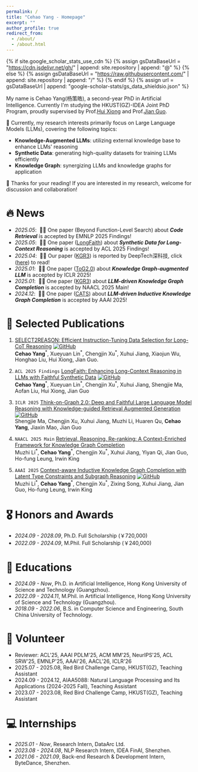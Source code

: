 ```yaml
---
permalink: /
title: "Cehao Yang - Homepage"
excerpt: ""
author_profile: true
redirect_from: 
  - /about/
  - /about.html
---
```


{% if site.google_scholar_stats_use_cdn %}
{% assign gsDataBaseUrl = "https://cdn.jsdelivr.net/gh/" | append: site.repository | append: "@" %}
{% else %}
{% assign gsDataBaseUrl = "https://raw.githubusercontent.com/" | append: site.repository | append: "/" %}
{% endif %}
{% assign url = gsDataBaseUrl | append: "google-scholar-stats/gs_data_shieldsio.json" %}

<span class='anchor' id='about-me'></span>

My name is Cehao Yang(杨策皓), a second-year PhD in Artificial Intelligence. Currently I'm studying the HKUST(GZ)-IDEA Joint PhD Program, proudly supervised by Prof.[Hui Xiong](https://scholar.google.com/citations?hl=en&user=cVDF1tkAAAAJ) and Prof.[Jian Guo](https://www.idea.edu.cn/person/guojian/).

🤔 Currently, my research interests primarily focus on Large Language Models (LLMs), covering the following topics:
- **Knowledge-Augmented LLMs**: utilizing external knowledge base to enhance LLMs' reasoning
- **Synthetic Data**: generating high-quality datasets for training LLMs efficiently
- **Knowledge Graph**: synergizing LLMs and knowledge graphs for application

🙌 Thanks for your reading! If you are interested in my research, welcome for discussion and collaboration!

# 🔥 News
- *2025.05*: &nbsp;🎉🎉 One paper (Beyond Function-Level Search) about ***Code Retrieval*** is accepted by EMNLP 2025 Findings! 
- *2025.05*: &nbsp;🎉🎉 One paper ([LongFaith](https://arxiv.org/abs/2502.12583)) about ***Synthetic Data for Long-Context Reasoning*** is accepted by ACL 2025 Findings!
- *2025.04*: &nbsp;🎉🎉 Our paper ([KGR3](https://arxiv.org/pdf/2411.08165)) is reported by DeepTech深科技, click ([here](https://mp.weixin.qq.com/s/mM1Z9O_bITxDHgJf8eD5Rg?poc_token=HKuTRmijNwEce9xoQjr3K2CogT5N8bWm61R9PkGX)) to read!
- *2025.01*: &nbsp;🎉🎉 One paper ([ToG2.0](https://arxiv.org/abs/2407.10805)) about ***Knowledge Graph-augmented LLM*** is accepted by ICLR 2025!
- *2025.01*: &nbsp;🎉🎉 One paper ([KGR3](https://arxiv.org/pdf/2411.08165)) about ***LLM-driven Knowledge Graph Completion*** is accepted by NAACL 2025 Main!
- *2024.12*: &nbsp;🎉🎉 One paper ([CATS](https://arxiv.org/abs/2410.16803)) about ***LLM-driven Inductive Knowledge Graph Completion*** is accepted by AAAI 2025!

# 📝 Selected Publications 
1. [SELECT2REASON: Efficient Instruction-Tuning Data Selection for Long-CoT Reasoning](https://arxiv.org/abs/2505.17266)   [![GitHub](https://img.shields.io/badge/GitHub-Select2Reason-blue?logo=github)](https://github.com/IDEA-FinAI/Select2Reason)  
   **Cehao Yang**<sup>&#42;</sup>, Xueyuan Lin<sup>&#42;</sup>, Chengjin Xu<sup>&#42;</sup>, Xuhui Jiang, Xiaojun Wu, Honghao Liu, Hui Xiong, Jian Guo.

3. ``ACL 2025 Findings`` [LongFaith: Enhancing Long-Context Reasoning in LLMs with Faithful Synthetic Data](https://arxiv.org/abs/2502.12583)  [![GitHub](https://img.shields.io/badge/GitHub-LongFaith-blue?logo=github)](https://github.com/IDEA-FinAI/LongFaith)  
   **Cehao Yang**<sup>&#42;</sup>, Xueyuan Lin<sup>&#42;</sup>, Chengjin Xu<sup>&#42;</sup>, Xuhui Jiang, Shengjie Ma, Aofan Liu, Hui Xiong, Jian Guo

4. ``ICLR 2025`` [Think-on-Graph 2.0: Deep and Faithful Large Language Model Reasoning with Knowledge-guided Retrieval Augmented Generation](https://arxiv.org/abs/2407.10805)  [![GitHub](https://img.shields.io/badge/GitHub-ToG2.0-blue?logo=github)](https://github.com/IDEA-FinAI/ToG-2)  
   Shengjie Ma, Chengjin Xu, Xuhui Jiang, Muzhi Li, Huaren Qu, **Cehao Yang**, Jiaxin Mao, Jian Guo

5. ``NAACL 2025 Main`` [Retrieval, Reasoning, Re-ranking: A Context-Enriched Framework for Knowledge Graph Completion](https://arxiv.org/abs/2411.08165)  
   Muzhi Li<sup>&#42;</sup>, **Cehao Yang**<sup>&#42;</sup>, Chengjin Xu<sup>&#42;</sup>, Xuhui Jiang, Yiyan Qi, Jian Guo, Ho-fung Leung, Irwin King

6. ``AAAI 2025`` [Context-aware Inductive Knowledge Graph Completion with Latent Type Constraints and Subgraph Reasoning](https://arxiv.org/abs/2410.16803)  [![GitHub](https://img.shields.io/badge/GitHub-CATS-blue?logo=github)](https://github.com/IDEA-FinAI/CATS)  
   Muzhi Li<sup>&#42;</sup>, **Cehao Yang**<sup>&#42;</sup>, Chengjin Xu<sup>&#42;</sup>, Zixing Song, Xuhui Jiang, Jian Guo, Ho-fung Leung, Irwin King

# 🎖 Honors and Awards
- *2024.09 - 2028.09*, Ph.D. Full Scholarship (￥720,000)
- *2022.09 - 2024.09*, M.Phil. Full Scholarship (￥240,000)

# 📖 Educations
- *2024.09 - Now*, Ph.D. in Artificial Intelligence, Hong Kong University of Science and Technology (Guangzhou). 
- *2022.09 - 2024.11*, M.Phil. in Artificial Intelligence, Hong Kong University of Science and Technology (Guangzhou). 
- *2018.09 - 2022.06*, B.S. in Computer Science and Engineering, South China University of Technology. 

# 💁 Volunteer
- Reviewer: ACL'25, AAAI PDLM'25, ACM MM'25, NeurIPS'25, ACL SRW'25, EMNLP'25, AAAI'26, AACL'26, ICLR'26
- 2025.07 - 2025.08, Red Bird Challenge Camp, HKUST(GZ), Teaching Assistant
- 2024.09 - 2024.12, AIAA5088: Natural Language Processing and Its Applications (2024-2025 Fall), Teaching Assistant
- 2023.07 - 2023.08, Red Bird Challenge Camp, HKUST(GZ), Teaching Assistant

# 💻 Internships
- *2025.01 - Now*, Research Intern, DataArc Ltd.
- *2023.08 - 2024.08*, NLP Research Intern, IDEA FinAI, Shenzhen.
- *2021.06 - 2021.09*, Back-end Research & Development Intern, ByteDance, Shenzhen.
